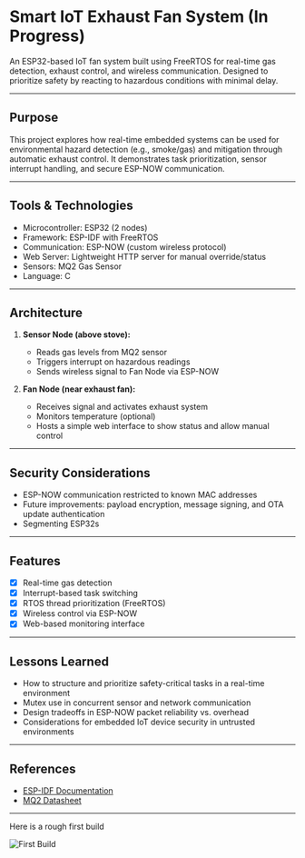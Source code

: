 # Smart IoT Exhaust Fan System (In Progress)

An ESP32-based IoT fan system built using FreeRTOS for real-time gas detection, exhaust control, and wireless communication. Designed to prioritize safety by reacting to hazardous conditions with minimal delay.

---

## Purpose

This project explores how real-time embedded systems can be used for environmental hazard detection (e.g., smoke/gas) and mitigation through automatic exhaust control. It demonstrates task prioritization, sensor interrupt handling, and secure ESP-NOW communication.

---

## Tools & Technologies

- Microcontroller: ESP32 (2 nodes)
- Framework: ESP-IDF with FreeRTOS
- Communication: ESP-NOW (custom wireless protocol)
- Web Server: Lightweight HTTP server for manual override/status
- Sensors: MQ2 Gas Sensor
- Language: C

---

## Architecture

1. **Sensor Node (above stove):**
   - Reads gas levels from MQ2 sensor
   - Triggers interrupt on hazardous readings
   - Sends wireless signal to Fan Node via ESP-NOW

2. **Fan Node (near exhaust fan):**
   - Receives signal and activates exhaust system
   - Monitors temperature (optional)
   - Hosts a simple web interface to show status and allow manual control

---

## Security Considerations

- ESP-NOW communication restricted to known MAC addresses
- Future improvements: payload encryption, message signing, and OTA update authentication
- Segmenting ESP32s

---

## Features

- [x] Real-time gas detection
- [x] Interrupt-based task switching
- [x] RTOS thread prioritization (FreeRTOS)
- [x] Wireless control via ESP-NOW
- [x] Web-based monitoring interface

---

## Lessons Learned

- How to structure and prioritize safety-critical tasks in a real-time environment
- Mutex use in concurrent sensor and network communication
- Design tradeoffs in ESP-NOW packet reliability vs. overhead
- Considerations for embedded IoT device security in untrusted environments

---

## References

- [ESP-IDF Documentation](https://docs.espressif.com/projects/esp-idf/en/latest/esp32/)
- [MQ2 Datasheet](https://components101.com/sensors/mq2-gas-sensor)

---

Here is a rough first build

![First Build](https://github.com/kylnan/Smoke-Detector-Fan/blob/main/IMG_0898.jpg)
